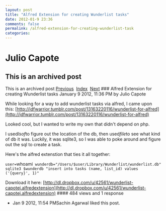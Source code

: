 ```yaml
---
layout: post
title: "Alfred Extension for creating Wunderlist tasks"
date: 2012-01-9 23:36
comments: false
permalink: /alfred-extension-for-creating-wunderlist-task
categories:
---
```


 # Julio Capote
## This is an archived post
This is an archived post
[Previous](../../../posts/2012/01/finagle-with-scala-bootstrapper.html)  [Index](../../../index.html)  [Next](../../../posts/2011/09/render-image-links-directly-inside-adium.html) ### Alfred Extension for creating Wunderlist tasks
January  9 2012, 11:36 PM by Julio Capote

While looking for a way to add wunderlist tasks via alfred, I came upon this: [http://jdfwarrior.tumblr.com/post/13163220116/wunderlist-for-alfred](http://jdfwarrior.tumblr.com/post/13163220116/wunderlist-for-alfred) 

Looked cool, but I wanted to write my own that didn't depend on php.

I used*lsof*to figure out the location of the db, then used*file*to see what kind of db it was. Luckily, it was sqlite3, so I was able to poke around and figure out the sql to create a task.

Here's the alfred extenstion that ties it all together:

`user=`whoami`
wunderdb="/Users/$user/Library/Wunderlist/wunderlist.db"
sqlite3 $wunderdb "insert into tasks (name, list_id) values ('{query}', 1)"`

Download it here: [http://dl.dropbox.com/u/42561/wunderlist-capotej.alfredextension](http://dl.dropbox.com/u/42561/wunderlist-capotej.alfredextension) #### 484 views and 1 response

- Jan  9 2012, 11:54 PMSachin Agarwal liked this post.

